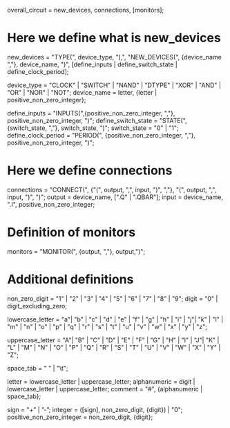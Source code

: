 overall_circuit = new_devices, connections, [monitors];


# Here we define what is new_devices

new_devices = "TYPE(", device_type, "),", "NEW_DEVICES(", {device_name ","},
              device_name, ")", 
              [define_inputs | define_switch_state | define_clock_period];

device_type = "CLOCK" | "SWITCH" | "NAND" | "DTYPE" | "XOR" | "AND" |
              "OR" | "NOR" | "NOT";
device_name = letter, {letter | positive_non_zero_integer};

define_inputs = "INPUTS(",{positive_non_zero_integer, ","},
                positive_non_zero_integer, ")";
define_switch_state = "STATE(", {switch_state, ","}, switch_state, ")";
switch_state = "0" | "1";
define_clock_period = "PERIOD(", {positive_non_zero_integer, ","},
                      positive_non_zero_integer, ")";


# Here we define connections
connections = "CONNECT(", {"(", output, ",", input, ")", ","},
              "(", output, ",", input, ")", ")";
output = device_name, [".Q" | ".QBAR"];
input = device_name, ".I", positive_non_zero_integer;                

# Definition of monitors
monitors = "MONITOR(", {output, ","}, output,")";


# Additional definitions
non_zero_digit = "1" | "2" | "3" | "4" | "5" | "6" | "7" | "8" | "9";
digit = "0" | digit_excluding_zero;

lowercase_letter = "a"| "b" | "c" | "d" | "e" | "f" | "g" | "h" | "i" | "j"| "k" | "l" | "m" | "n" | "o" | "p" | "q" | "r" | "s" | "t" | "u" | "v" | "w" | "x" | "y" | "z";

uppercase_letter = "A"| "B" | "C" | "D" | "E" | "F" | "G" | "H" | "I" | "J"| "K" | "L" | "M" | "N" | "O" | "P" | "Q" | "R" | "S" | "T" | "U" | "V" | "W" | "X" | "Y" | "Z";

space_tab = " " | "\t";

letter = lowercase_letter | uppercase_letter;
alphanumeric = digit | lowercase_letter | uppercase_letter;
comment = "#", {alphanumeric | space_tab};

sign = "+” | ”-”;
integer = ([sign], non_zero_digit, {digit}) | "0";
positive_non_zero_integer = non_zero_digit, {digit};
